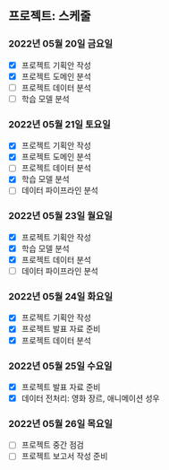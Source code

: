 ## 프로젝트: 스케줄

### 2022년 05월 20일 금요일

- [x] 프로젝트 기획안 작성
- [x] 프로젝트 도메인 분석
- [ ] 프로젝트 데이터 분석
- [ ] 학습 모델 분석

### 2022년 05월 21일 토요일

- [x] 프로젝트 기획안 작성
- [x] 프로젝트 도메인 분석
- [ ] 프로젝트 데이터 분석
- [x] 학습 모델 분석
- [ ] 데이터 파이프라인 분석

### 2022년 05월 23일 월요일

- [x] 프로젝트 기획안 작성
- [x] 학습 모델 분석
- [x] 프로젝트 데이터 분석
- [ ] 데이터 파이프라인 분석

### 2022년 05월 24일 화요일

- [x] 프로젝트 기획안 작성
- [x] 프로젝트 발표 자료 준비
- [x] 프로젝트 데이터 분석

### 2022년 05월 25일 수요일

- [x] 프로젝트 발표 자료 준비
- [x] 데이터 전처리: 영화 장르, 애니메이션 성우 

### 2022년 05월 26일 목요일

- [ ] 프로젝트 중간 점검
- [ ] 프로젝트 보고서 작성 준비

